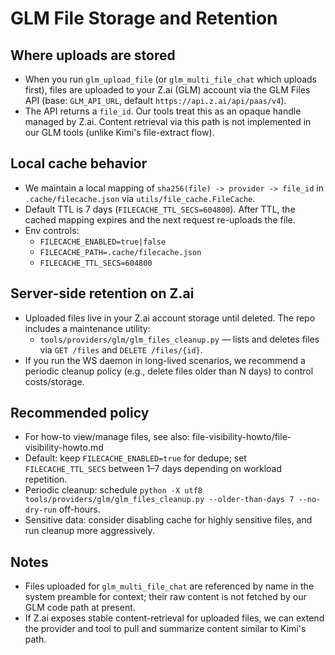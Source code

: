 # GLM File Storage and Retention

## Where uploads are stored
- When you run `glm_upload_file` (or `glm_multi_file_chat` which uploads first), files are uploaded to your Z.ai (GLM) account via the GLM Files API (base: `GLM_API_URL`, default `https://api.z.ai/api/paas/v4`).
- The API returns a `file_id`. Our tools treat this as an opaque handle managed by Z.ai. Content retrieval via this path is not implemented in our GLM tools (unlike Kimi's file-extract flow).

## Local cache behavior
- We maintain a local mapping of `sha256(file) -> provider -> file_id` in `.cache/filecache.json` via `utils/file_cache.FileCache`.
- Default TTL is 7 days (`FILECACHE_TTL_SECS=604800`). After TTL, the cached mapping expires and the next request re-uploads the file.
- Env controls:
  - `FILECACHE_ENABLED=true|false`
  - `FILECACHE_PATH=.cache/filecache.json`
  - `FILECACHE_TTL_SECS=604800`

## Server-side retention on Z.ai
- Uploaded files live in your Z.ai account storage until deleted. The repo includes a maintenance utility:
  - `tools/providers/glm/glm_files_cleanup.py` — lists and deletes files via `GET /files` and `DELETE /files/{id}`.
- If you run the WS daemon in long-lived scenarios, we recommend a periodic cleanup policy (e.g., delete files older than N days) to control costs/storage.

## Recommended policy
- For how-to view/manage files, see also: file-visibility-howto/file-visibility-howto.md
- Default: keep `FILECACHE_ENABLED=true` for dedupe; set `FILECACHE_TTL_SECS` between 1–7 days depending on workload repetition.
- Periodic cleanup: schedule `python -X utf8 tools/providers/glm/glm_files_cleanup.py --older-than-days 7 --no-dry-run` off-hours.
- Sensitive data: consider disabling cache for highly sensitive files, and run cleanup more aggressively.

## Notes
- Files uploaded for `glm_multi_file_chat` are referenced by name in the system preamble for context; their raw content is not fetched by our GLM code path at present.
- If Z.ai exposes stable content-retrieval for uploaded files, we can extend the provider and tool to pull and summarize content similar to Kimi's path.


